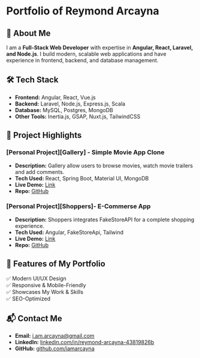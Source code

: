 # Portfolio of Reymond Arcayna

## 🚀 About Me

I am a **Full-Stack Web Developer** with expertise in **Angular, React, Laravel, and Node.js**. I build modern, scalable web applications and have experience in frontend, backend, and database management.

## 🛠️ Tech Stack

- **Frontend:** Angular, React, Vue.js
- **Backend:** Laravel, Node.js, Express.js, Scala
- **Database:** MySQL, Postgres, MongoDB
- **Other Tools:** Inertia.js, GSAP, Nuxt.js, TailwindCSS

## 📂 Project Highlights

### [Personal Project][Gallery] - Simple Movie App Clone

- **Description:** Gallery allow users to browse movies, watch movie trailers and add comments.
- **Tech Used:** React, Spring Boot, Material UI, MongoDB
- **Live Demo:** [Link](#https://movie-app-iamarcayna.vercel.app/)
- **Repo:** [GitHub](#https://github.com/iamarcayna/movie-app)

### [Personal Project][Shoppers]- E-Commerse App

- **Description:** Shoppers integrates FakeStoreAPI for a complete shopping experience.
- **Tech Used:** Angular, FakeStoreApi, Tailwind
- **Live Demo:** [Link](#https://github.com/iamarcayna/e-commerce)
- **Repo:** [GitHub](#https://e-commerce-iamarcayna.vercel.app/)

## 📌 Features of My Portfolio

✅ Modern UI/UX Design  
✅ Responsive & Mobile-Friendly  
✅ Showcases My Work & Skills  
✅ SEO-Optimized

## 📬 Contact Me

- **Email:** i.am.arcayna@gmail.com
- **LinkedIn:** [linkedin.com/in/reymond-arcayna-43819826b](#https://linkedin.com/in/reymond-arcayna-43819826b)
- **GitHub:** [github.com/iamarcayna](#https://github.com/iamarcayna)
